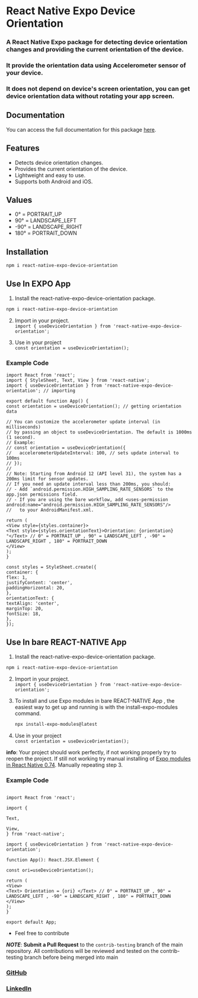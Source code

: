 # React Native Expo Device Orientation

### A React Native Expo package for detecting device orientation changes and providing the current orientation of the device.

### It provide the orientation data using Accelerometer sensor of your device.

### It does not depend on device's screen orientation, you can get device orientation data without rotating your app screen.

## Documentation

You can access the full documentation for this package [here](https://softwarefarm.in/opens/react-native-expo-device-orientation/).

## Features

- Detects device orientation changes.
- Provides the current orientation of the device.
- Lightweight and easy to use.
- Supports both Android and iOS.

## Values

- 0° = PORTRAIT_UP
- 90° = LANDSCAPE_LEFT
- -90° = LANDSCAPE_RIGHT
- 180° = PORTRAIT_DOWN

## Installation

```sh
npm i react-native-expo-device-orientation
```

## **Use In EXPO App**

1. Install the react-native-expo-device-orientation package.

```sh
npm i react-native-expo-device-orientation
```

2. Import in your project.\
   `import { useDeviceOrientation } from 'react-native-expo-device-orientation';`

3. Use in your project\
   `const orientation = useDeviceOrientation();`

### Example Code

```
import React from 'react';
import { StyleSheet, Text, View } from 'react-native';
import { useDeviceOrientation } from 'react-native-expo-device-orientation'; // importing

export default function App() {
const orientation = useDeviceOrientation(); // getting orientation data

// You can customize the accelerometer update interval (in milliseconds)
// by passing an object to useDeviceOrientation. The default is 1000ms (1 second).
// Example:
// const orientation = useDeviceOrientation({
//   accelerometerUpdateInterval: 100, // sets update interval to 100ms
// });
//
// Note: Starting from Android 12 (API level 31), the system has a 200ms limit for sensor updates.
// If you need an update interval less than 200ms, you should:
// - Add `android.permission.HIGH_SAMPLING_RATE_SENSORS` to the app.json permissions field.
// - If you are using the bare workflow, add <uses-permission android:name="android.permission.HIGH_SAMPLING_RATE_SENSORS"/>
//   to your AndroidManifest.xml.

return (
<View style={styles.container}>
<Text style={styles.orientationText}>Orientation: {orientation}°</Text> // 0° = PORTRAIT_UP , 90° = LANDSCAPE_LEFT , -90° = LANDSCAPE_RIGHT , 180° = PORTRAIT_DOWN
</View>
);
}

const styles = StyleSheet.create({
container: {
flex: 1,
justifyContent: 'center',
paddingHorizontal: 20,
},
orientationText: {
textAlign: 'center',
marginTop: 20,
fontSize: 18,
},
});
```

## **Use In bare REACT-NATIVE App**

1. Install the react-native-expo-device-orientation package.

```sh
npm i react-native-expo-device-orientation
```

2. Import in your project.\
   `import { useDeviceOrientation } from 'react-native-expo-device-orientation';`

3. To install and use Expo modules in bare REACT-NATIVE App , the easiest way to get up and running is with the install-expo-modules command.

   ```sh
   npx install-expo-modules@latest
   ```

4. Use in your project\
   `const orientation = useDeviceOrientation();`

**info**: Your project should work perfectly, if not working properly try to reopen the project. If still not working try manual installing of [Expo modules in React Native 0.74](https://docs.expo.dev/bare/installing-expo-modules/). Manually repeating step 3.

### Example Code

```

import React from 'react';

import {

Text,

View,
} from 'react-native';

import { useDeviceOrientation } from 'react-native-expo-device-orientation';

function App(): React.JSX.Element {

const ori=useDeviceOrientation();

return (
<View>
<Text> Orientation = {ori} </Text> // 0° = PORTRAIT_UP , 90° = LANDSCAPE_LEFT , -90° = LANDSCAPE_RIGHT , 180° = PORTRAIT_DOWN
</View>
);
}

export default App;
```

- Feel free to contribute

**_NOTE_**: **Submit a Pull Request** to the `contrib-testing` branch of the main repository. All contributions will be reviewed and tested on the contrib-testing branch before being merged into main

### [GitHub](https://github.com/p369m/react-native-expo-device-orientation)

### [LinkedIn](https://www.linkedin.com/in/pm369/)
